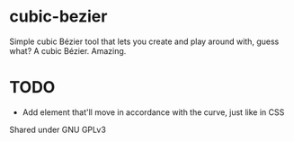 # cubic-bezier
Simple cubic Bézier tool that lets you create and play around with, guess what? A cubic Bézier. Amazing.

# TODO
- Add element that'll move in accordance with the curve, just like in CSS

Shared under GNU GPLv3
